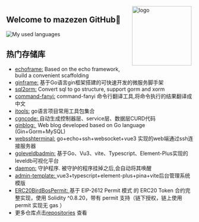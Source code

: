 <img src="https://github-readme-stats.vercel.app/api?username=mazezen&show_icons=true&theme=radical" alt="logo" height="160" align="right" style="margin: 5px; margin-bottom: 20px;" />
<!-- <img src="https://github-profile-trophy.vercel.app/?username=mazezen&theme=flat" alt="logo" height="160" align="right" style="margin: 5px;margin-bottom: 20px;" /> -->


## Welcome to mazezen GitHub👋
![My used languages](https://github-readme-stats.vercel.app/api/top-langs/?username=mazezen&layout=compact&hide_border=true&langs_count=6&hide=html,css,CMake,Makefile,Blade,vue,JavaScript,Less,SCSS,Dockerfile,shell)

## **热门存储库**

* <a href="https://github.com/mazezen/echoframe">echoframe:</a> Based on the echo framework, build a convenient scaffolding
* <a href="https://github.com/mazezen/ginframe">ginframe:</a> 基于Go语言gin框架搭建的可快速开发的微服务脚手架
* <a href="https://github.com/mazezen/sql2orm">sql2orm:</a> Convert sql to go structure, support gorm and xorm
* <a href="https://github.com/mazezen/command-fanyi">command-fanyi:</a> command-fanyi 命令行翻译工具,将命令执行的结果翻译成中文
* <a href="https://github.com/mazezen/itools">itools:</a> go语言项目常用工具包集合
* <a href="https://github.com/mazezen/cgncode">cgncode: </a> 自动生成控制器层、service层、数据层CURD代码
* <a href="https://github.com/mazezen/ginblog">ginblog: </a> Web blog developed based on Go language (Gin+Gorm+MySQL)
* <a href="https://github.com/mazezen/websshterminal">websshterminal:</a> go+echo+ssh+websocket+vue3 实现的web端通过ssh连接服务器
* <a href="https://github.com/mazezen/goleveldbadmin">goleveldbadmin:</a> 基于Go、Vu3、vite、Typescript、Element-Plus实现的leveldb可视化平台
* <a href="https://github.com/mazezen/daemon">daemon:</a> 守护程序. 被守护的程序挂掉之后,会自动将其唤醒
* <a href="https://github.com/mazezen/admin-template">admin-template: </a>vue3+typescript+element-plus+pina+vite后台管理系统模版
* <a href="https://github.com/mazezen/ERC20BirdBosPermit">ERC20BirdBosPermit: </a>基于 EIP-2612 Permit 模式 的 ERC20 Token 合约完整实现，使用 Solidity ^0.8.20，带有 permit 支持（链下授权，链上使用 permit 实现无 gas ）
* 更多仓库点击<a href="https://github.com/mazezen?tab=repositories">repositories</a> 查看



<!-- - 🎓 CSU(master's degree) -->
<!-- - - 🔗 [**mazezen's website**](http://caixiaoxin.cn) -->
<!-- - 🔗 [**mazezen's blog**](http;//caixiaoxin.cn) -->
<!-- - 🔧 [**在线sql转orm工具**](http://sql2orm.caixiaoxin.cn) -->
<!-- - 🔗 [**后台通用模版在线体验**](http://admin-template.caixiaoxin.cn) -->
<!-- - ❤  Program language:  C、Go、Java、Php、Js、Ts、Vue -->

<!-- <img src="https://github-profile-trophy.vercel.app/?username=jeffcail&theme=flat" alt="logo" height="120" align="center" style="margin: auto; margin-bottom: 20px;" /> -->
